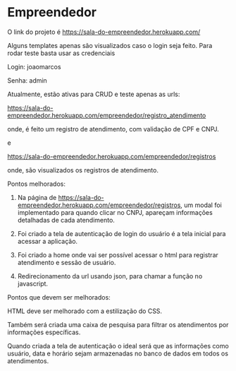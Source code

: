 # Empreendedor

O link do projeto é https://sala-do-empreendedor.herokuapp.com/

Alguns templates apenas são visualizados caso o login seja feito. Para rodar teste basta usar as credenciais

Login: joaomarcos

Senha: admin

Atualmente, estão ativas para CRUD e teste apenas as urls:

https://sala-do-empreendedor.herokuapp.com/empreendedor/registro_atendimento

onde, é feito um registro de atendimento, com validação de CPF e CNPJ.

e

https://sala-do-empreendedor.herokuapp.com/empreendedor/registros

onde, são visualizados os registros de atendimento.

Pontos melhorados:

1. Na página de https://sala-do-empreendedor.herokuapp.com/empreendedor/registros, um  modal foi implementado para quando clicar no CNPJ, apareçam informações detalhadas de cada atendimento.

2. Foi criado a tela de autenticação de login do usuário é a tela inicial para acessar a aplicação.

3. Foi criado a home onde vai ser possível acessar o html para registrar atendimento e sessão de usuário.

4. Redirecionamento da url usando json, para chamar a função no javascript.


Pontos que devem ser melhorados:

HTML deve ser melhorado com a estilização do CSS.

Também será criada uma caixa de pesquisa para filtrar os atendimentos por informações específicas.

Quando criada a tela de autenticação o ideal será que as informações como usuário, data e horário sejam armazenadas no banco de dados em todos os atendimentos.

